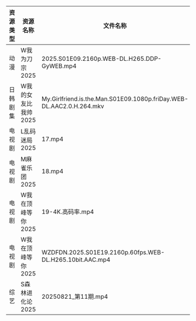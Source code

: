| 资源类型 | 资源名称         | 文件名称                                                                 | 分享链接                                 | 更新时间                |
| ---- | ------------ | -------------------------------------------------------------------- | ------------------------------------ | ------------------- |
| 动漫   | W我为刀宗2025    | 2025.S01E09.2160p.WEB-DL.H265.DDP-GyWEB.mp4                          | https://pan.quark.cn/s/54b3858b85ec  | 2025-08-21 16:24:56 |
| 日韩剧集 | W我的女友比我帅2025 | My.Girlfriend.is.the.Man.S01E09.1080p.friDay.WEB-DL.AAC2.0.H.264.mkv | https://pan.quark.cn/s/0a66c240ab28  | 2025-08-21 16:25:40 |
| 电视剧  | L乱码迷局2025    | 17.mp4                                                               | https://www.alipan.com/s/CJ4yqcSAku1 | 2025-08-21 15:00:41 |
| 电视剧  | M麻雀乐团2025    | 18.mp4                                                               | https://pan.quark.cn/s/6f7fe24c7e8f  | 2025-08-21 10:20:50 |
| 电视剧  | W我在顶峰等你2025  | 19-4K.高码率.mp4                                                        | https://pan.quark.cn/s/cb17e03fd6d6  | 2025-08-21 16:25:18 |
| 电视剧  | W我在顶峰等你2025  | WZDFDN.2025.S01E19.2160p.60fps.WEB-DL.H265.10bit.AAC.mp4             | https://pan.quark.cn/s/cb17e03fd6d6  | 2025-08-21 16:25:21 |
| 综艺   | S森林进化论2025   | 20250821_第11期.mp4                                                    | https://www.alipan.com/s/aan2jEB4eLz | 2025-08-21 14:01:46 |
